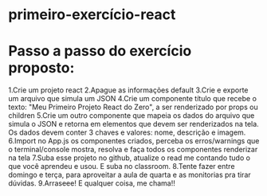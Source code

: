 # primeiro-exercício-react

# Passo a passo do exercício proposto:

1.Crie um projeto react
2.Apague as informações default
3.Crie e exporte um arquivo que simula um JSON
4.Crie um componente título que recebe o texto: "Meu Primeiro Projeto React do Zero", a ser renderizado por props ou children
5.Crie um outro componente que mapeia os dados do arquivo que simula o JSON e retorna em elementos que devem ser renderizados na tela. Os dados devem conter 3 chaves e valores: nome, descrição e imagem.
6.Import no App.js os componentes criados, perceba os erros/warnings que o terminal/console mostra, resolva e faça todos os componentes renderizar na tela
7.Suba esse projeto no github, atualize o read me contando tudo o que você aprendeu e usou. E suba no classroom.
8.Tente fazer entre domingo e terça, para aproveitar a aula de quarta e as monitorias pra tirar dúvidas.
9.Arraseee! E qualquer coisa, me chama!!

